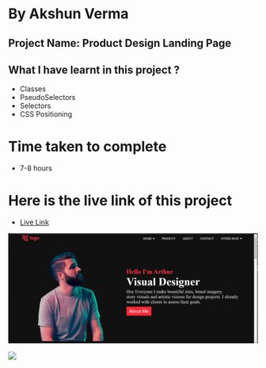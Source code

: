 # By Akshun Verma

## Project Name: Product Design Landing Page

## What I have learnt in this project ?
  - Classes
  - PseudoSelectors
  - Selectors
  - CSS Positioning

# Time taken to complete
- 7-8 hours

# Here is the live link of this project
- [Live Link](https://project-15-ineuron-3945.netlify.app/)

![image](images/project-15.png)





![](https://img.shields.io/badge/HTML5-CSS3-orange)
